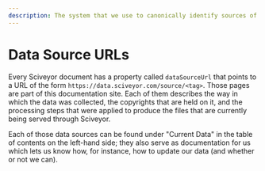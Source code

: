 ```yaml
---
description: The system that we use to canonically identify sources of data
---
```


# Data Source URLs

Every Sciveyor document has a property called `dataSourceUrl` that points to a URL of the form `https://data.sciveyor.com/source/<tag>`. Those pages are part of this documentation site. Each of them describes the way in which the data was collected, the copyrights that are held on it, and the processing steps that were applied to produce the files that are currently being served through Sciveyor.

Each of those data sources can be found under "Current Data" in the table of contents on the left-hand side; they also serve as documentation for us which lets us know how, for instance, how to update our data \(and whether or not we can\).


